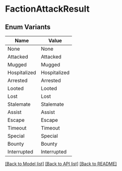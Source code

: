 # FactionAttackResult

## Enum Variants

| Name | Value |
|---- | -----|
| None | None |
| Attacked | Attacked |
| Mugged | Mugged |
| Hospitalized | Hospitalized |
| Arrested | Arrested |
| Looted | Looted |
| Lost | Lost |
| Stalemate | Stalemate |
| Assist | Assist |
| Escape | Escape |
| Timeout | Timeout |
| Special | Special |
| Bounty | Bounty |
| Interrupted | Interrupted |


[[Back to Model list]](../README.md#documentation-for-models) [[Back to API list]](../README.md#documentation-for-api-endpoints) [[Back to README]](../README.md)


